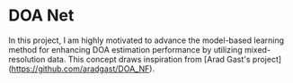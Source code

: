 # DOA Net

In this project, I am highly motivated to advance the model-based learning method for enhancing DOA estimation performance by utilizing mixed-resolution data. This concept draws inspiration from [Arad Gast's project] (https://github.com/aradgast/DOA_NF).
